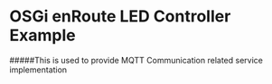 # OSGi enRoute LED Controller Example

#####This is used to provide MQTT Communication related service implementation

